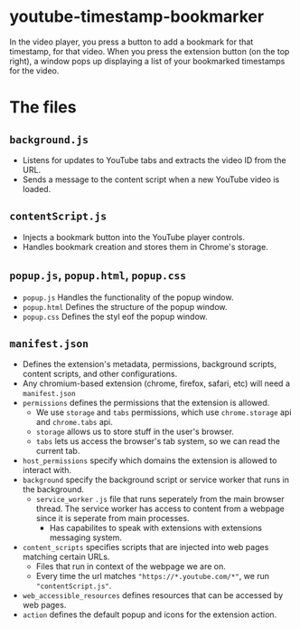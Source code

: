 # youtube-timestamp-bookmarker

In the video player, you press a button to add a bookmark for that timestamp, for that video.
When you press the extension button (on the top right), a window pops up displaying a list of your bookmarked timestamps for the video.

# The files

## `background.js`

- Listens for updates to YouTube tabs and extracts the video ID from the URL.
- Sends a message to the content script when a new YouTube video is loaded.

## `contentScript.js`

- Injects a bookmark button into the YouTube player controls.
- Handles bookmark creation and stores them in Chrome's storage.

## `popup.js`, `popup.html`, `popup.css`

- `popup.js` Handles the functionality of the popup window.
- `popup.html` Defines the structure of the popup window.
- `popup.css` Defines the styl eof the popup window.

## `manifest.json`

- Defines the extension's metadata, permissions, background scripts, content scripts, and other configurations.
- Any chromium-based extension (chrome, firefox, safari, etc) will need a `manifest.json`
- `permissions` defines the permissions that the extension is allowed.
    - We use `storage` and `tabs` permissions, which use `chrome.storage` api and `chrome.tabs` api.
    - `storage` allows us to store stuff in the user's browser.
    - `tabs` lets us access the browser's tab system, so we can read the current tab.
- `host_permissions` specify which domains the extension is allowed to interact with.
- `background` specify the background script or service worker that runs in the background.
    - `service_worker` `.js` file that runs seperately from the main browser thread. The service worker has access to content from a webpage since it is seperate from main processes. 
        - Has capabilites to speak with extensions with extensions messaging system.
- `content_scripts` specifies scripts that are injected into web pages matching certain URLs.
    - Files that run in context of the webpage we are on.
    - Every time the url matches `"https://*.youtube.com/*"`, we run `"contentScript.js"`.
- `web_accessible_resources` defines resources that can be accessed by web pages.
- `action` defines the default popup and icons for the extension action.

